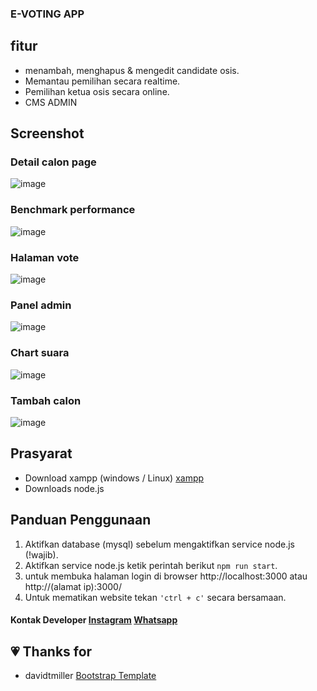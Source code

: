 ### E-VOTING APP
## fitur
- menambah, menghapus & mengedit candidate osis.
- Memantau pemilihan secara realtime.
- Pemilihan ketua osis secara online.
- CMS ADMIN
## Screenshot
### Detail calon page
![image](https://github.com/danill123/web_image/blob/master/Screenshot%20from%202020-04-21%2010-24-02.png)
### Benchmark performance 
![image](https://github.com/danill123/web_image/blob/master/Screenshot%20from%202020-04-20%2012-41-40.png)
### Halaman vote
![image](https://github.com/danill123/web_image/blob/master/Screenshot%20from%202020-04-20%2008-58-32.png)
### Panel admin
![image](https://github.com/danill123/web_image/blob/master/Screenshot%20from%202020-04-21%2010-22-50.png)
### Chart suara
![image](https://github.com/danill123/web_image/blob/master/Screenshot%20from%202020-04-21%2010-28-12.png)
### Tambah calon
![image](https://github.com/danill123/web_image/blob/master/Screenshot%20from%202020-04-21%2010-23-17.png)
## Prasyarat

 - Download xampp (windows / Linux) [xampp ](https://www.apachefriends.org/index.html) 
 - Downloads node.js 

## Panduan Penggunaan
 1. Aktifkan database (mysql) sebelum mengaktifkan service node.js (!wajib).
 2. Aktifkan service node.js  ketik perintah berikut `npm run start`.
 3. untuk membuka halaman login di browser http://localhost:3000 atau http://(alamat ip):3000/
 4. Untuk mematikan website tekan `'ctrl + c'` secara bersamaan.
 #### Kontak Developer [Instagram](https://www.instagram.com/danilldev/) [Whatsapp](https://api.whatsapp.com/send?phone=6282111780767)
## :heartpulse: Thanks for
- davidtmiller [Bootstrap Template](https://github.com/BlackrockDigital/startbootstrap-sb-admin-2 "template")
